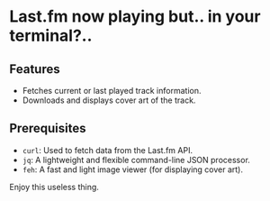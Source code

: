 # Last.fm now playing but.. in your terminal?..

## Features

- Fetches current or last played track information.
- Downloads and displays cover art of the track.

## Prerequisites

- `curl`: Used to fetch data from the Last.fm API.
- `jq`: A lightweight and flexible command-line JSON processor.
- `feh`: A fast and light image viewer (for displaying cover art).

Enjoy this useless thing.
